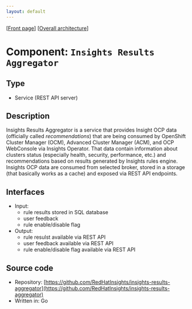 ```yaml
---
layout: default
---
```

\[[Front page](../overall-architecture.html)\] \[[Overall architecture](../overall-architecture.html)\]



# Component: `Insights Results Aggregator`



## Type

* Service (REST API server)



## Description

Insights Results Aggregator is a service that provides Insight OCP data
(officially called *recommendations*) that are being consumed by OpenShift
Cluster Manager (OCM), Advanced Cluster Manager (ACM), and OCP WebConsole via
Insights Operator. That data contain information about clusters status
(especially health, security, performance, etc.) and recommendations based on
results generated by Insights rules engine. Insights OCP data are consumed from
selected broker, stored in a storage (that basically works as a cache) and
exposed via REST API endpoints.



## Interfaces

* Input:
    - rule results stored in SQL database
    - user feedback
    - rule enable/disable flag
* Output:
    - rule resulst available via REST API
    - user feedback available via REST API
    - rule enable/disable flag available via REST API



## Source code

* Repository: [https://github.com/RedHatInsights/insights-results-aggregator](https://github.com/RedHatInsights/insights-results-aggregator)
* Written in: Go
